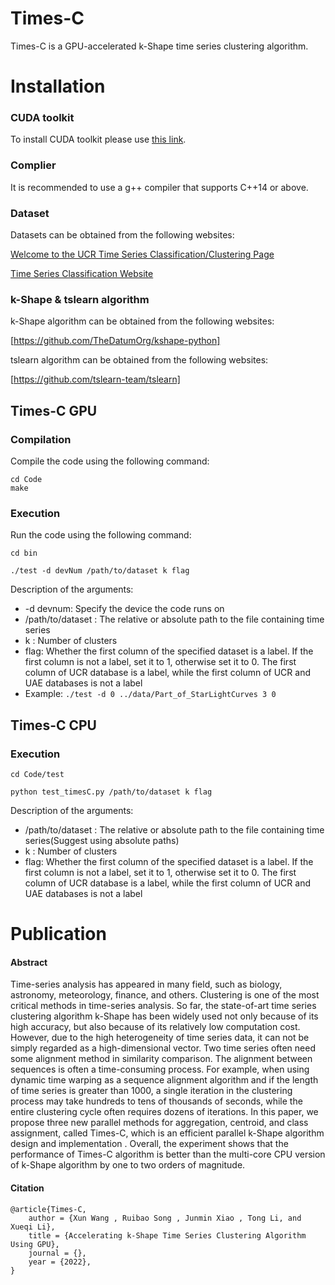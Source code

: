 #  Times-C

 Times-C is a GPU-accelerated  k-Shape time series clustering algorithm.

# Installation

### CUDA toolkit

To install CUDA toolkit please use [this link](https://developer.nvidia.com/cuda-downloads).

### Complier
It is recommended to use a g++ compiler that supports C++14 or above. 

### Dataset

Datasets can be obtained from the following websites:

[Welcome to the UCR Time Series Classification/Clustering Page](https://www.cs.ucr.edu/~eamonn/time_series_data/)

[Time Series Classification Website](http://www.timeseriesclassification.com/dataset.php)

### k-Shape & tslearn algorithm

k-Shape algorithm can be obtained from the following websites:

[https://github.com/TheDatumOrg/kshape-python]

tslearn algorithm can be obtained from the following websites:

[https://github.com/tslearn-team/tslearn]

## Times-C GPU
### Compilation

Compile the code using the following command:

```
cd Code
make
```

### Execution

Run the code using the following command:

```
cd bin
```

```
./test -d devNum /path/to/dataset k flag
```

Description of the arguments:

- -d devnum: Specify the device the code runs on
- /path/to/dataset : The relative or absolute path to the file containing time series
- k : Number of clusters
- flag: Whether the first column of the specified dataset is a label. If the first column is not a label, set it to 1, otherwise set it to 0. The first column of UCR database is a label, while the first column of UCR and UAE databases is not a label
- Example: `./test -d 0 ../data/Part_of_StarLightCurves 3 0`

## Times-C CPU
### Execution
```
cd Code/test
```

```
python test_timesC.py /path/to/dataset k flag
```

Description of the arguments:

- /path/to/dataset : The relative or absolute path to the file containing time series(Suggest using absolute paths)
- k : Number of clusters
- flag: Whether the first column of the specified dataset is a label. If the first column is not a label, set it to 1, otherwise set it to 0. The first column of UCR database is a label, while the first column of UCR and UAE databases is not a label

# Publication

#### Abstract

Time-series analysis has appeared in many field, such as biology, astronomy, meteorology, finance, and others. Clustering is one of the most critical methods in time-series analysis. So far, the state-of-art time series clustering algorithm k-Shape has been widely used not only because of its high accuracy, but also because of its relatively low  computation cost. However, due to the high heterogeneity of time series data, it can not be simply regarded as a high-dimensional vector. Two time series often need some alignment method in similarity comparison. The alignment between sequences is often a time-consuming process. For example, when using dynamic time warping as a sequence alignment algorithm and if the length of time series is greater than 1000, a single iteration in the clustering process may take hundreds to tens of thousands of seconds, while the entire clustering cycle often requires dozens of iterations. In this paper, we propose three new parallel methods for aggregation, centroid, and class assignment, called Times-C, which is an efficient parallel k-Shape algorithm design and implementation . Overall, the experiment shows that the performance of Times-C algorithm is better than the multi-core CPU version of k-Shape algorithm by one to two orders of magnitude.

#### Citation

```
@article{Times-C,
	author = {Xun Wang , Ruibao Song , Junmin Xiao , Tong Li, and Xueqi Li}, 
	title = {Accelerating k-Shape Time Series Clustering Algorithm Using GPU},
	journal = {},
	year = {2022},
}
```
